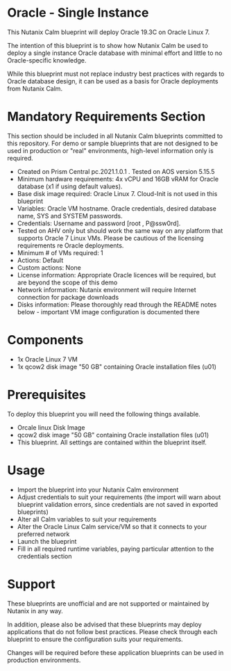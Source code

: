 # Oracle - Single Instance
This Nutanix Calm blueprint will deploy Oracle 19.3C on Oracle Linux 7.

The intention of this blueprint is to show how Nutanix Calm be used to deploy a single instance Oracle database with minimal effort and little to no Oracle-specific knowledge.

While this blueprint must not replace industry best practices with regards to Oracle database design, it can be used as a basis for Oracle deployments from Nutanix Calm.

# Mandatory Requirements Section
This section should be included in all Nutanix Calm blueprints committed to this repository. For demo or sample blueprints that are not designed to be used in production or "real" environments, high-level information only is required.

* Created on Prism Central pc.2021.1.0.1 . Tested on AOS version 5.15.5
* Minimum hardware requirements: 4x vCPU and 16GB vRAM for Oracle database (x1 if using default values).
* Base disk image required: Oracle Linux 7. Cloud-Init is not used in this blueprint
* Variables: Oracle VM hostname. Oracle credentials, desired database name, SYS and SYSTEM passwords.
* Credentials: Username and password [root , P@ssw0rd].
* Tested on AHV only but should work the same way on any platform that supports Oracle 7 Linux VMs. Please be cautious of the licensing requirements re Oracle deployments.
* Minimum # of VMs required: 1
* Actions: Default
* Custom actions: None
* License information: Appropriate Oracle licences will be required, but are beyond the scope of this demo
* Network information: Nutanix environment will require Internet connection for package downloads
* Disks information: Please thoroughly read through the README notes below - important VM image configuration is documented there

# Components
* 1x Oracle Linux 7 VM
* 1x qcow2 disk image "50 GB" containing Oracle installation files (u01)

# Prerequisites
To deploy this blueprint you will need the following things available.

* Orcale linux Disk Image
* qcow2 disk image "50 GB" containing Oracle installation files (u01)
* This blueprint. All settings are contained within the blueprint itself.

# Usage
* Import the blueprint into your Nutanix Calm environment
* Adjust credentials to suit your requirements (the import will warn about blueprint validation errors, since credentials are not saved in exported blueprints)
* Alter all Calm variables to suit your requirements
* Alter the Oracle Linux Calm service/VM so that it connects to your preferred network
* Launch the blueprint
* Fill in all required runtime variables, paying particular attention to the credentials section

# Support
These blueprints are unofficial and are not supported or maintained by Nutanix in any way.

In addition, please also be advised that these blueprints may deploy applications that do not follow best practices. Please check through each blueprint to ensure the configuration suits your requirements.

Changes will be required before these application blueprints can be used in production environments.
